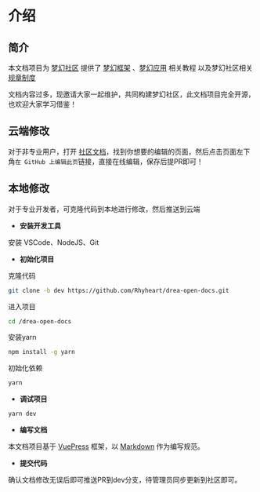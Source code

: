 # 介绍

## 简介

本文档项目为 [梦幻社区](http://drea.cc) 提供了 [梦幻框架](http://drea.cc/docs/framework/) 、[梦幻应用](http://drea.cc/docs/app/) 相关教程 以及梦幻社区相关 [规章制度](http://drea.cc/docs/forum/)

文档内容过多，现邀请大家一起维护，共同构建梦幻社区，此文档项目完全开源，也欢迎大家学习借鉴！

## 云端修改

对于非专业用户，打开 [社区文档](http://drea.cc/docs)，找到你想要的编辑的页面，然后点击页面左下角`在 GitHub 上编辑此页`链接，直接在线编辑，保存后提PR即可！

## 本地修改

对于专业开发者，可克隆代码到本地进行修改，然后推送到云端

- **安装开发工具**

安装 VSCode、NodeJS、Git

- **初始化项目**

克隆代码

```bash
git clone -b dev https://github.com/Rhyheart/drea-open-docs.git
```

进入项目

```bash
cd /drea-open-docs
```

安装yarn

```bash
npm install -g yarn
```

初始化依赖

```bash
yarn
```

- **调试项目**

```bash
yarn dev
```

- **编写文档**

本文档项目基于 [VuePress](https://v2.vuepress.vuejs.org/zh/) 框架，以 [Markdown](https://v2.vuepress.vuejs.org/zh/guide/markdown.html) 作为编写规范。

- **提交代码**

确认文档修改无误后即可推送PR到dev分支，待管理员同步更新到社区即可。
